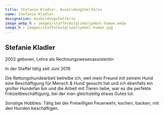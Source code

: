```yaml
---
title: Stefanie Kladler, Ausbildungshelferin
name: Stefanie Kladler
designation: Ausbildungshelferin
image_webp_h : images/staffelmitglied/symbol-human.webp
image_h : images/staffelmitglied/symbol-human.jpg
---
```

## Stefanie Kladler
2002 geboren, Lehre als Rechnungswesenassistentin

In der Staffel tätig seit Juni 2018

Die Rettungshundearbeit betreibe ich, weil mein Freund mit seinem Hund eine Beschäftigung für Mensch & Hund gesucht hat und ich ebenfalls ein großer Hundefan bin und die Arbeit mit Tieren liebe, war es die perfekte Freizeitbeschäftigung, bei der man gleichzeitig etwas Gutes tut.


Sonstige Hobbies: Tätig bei der Freiwilligen Feuerwehr, kochen, backen, mit den Hunden beschäftigen.

